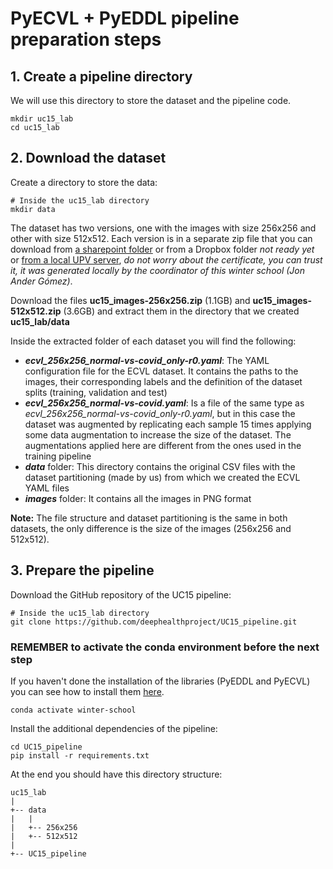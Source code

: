 # PyECVL + PyEDDL pipeline preparation steps

## 1. Create a pipeline directory
We will use this directory to store the dataset and the pipeline code.

    mkdir uc15_lab
    cd uc15_lab

## 2. Download the dataset
Create a directory to store the data:

    # Inside the uc15_lab directory
    mkdir data

The dataset has two versions, one with the images with size 256x256 and other with size 512x512. Each version is in a separate zip
file that you can download from
[a sharepoint folder](https://upvedues-my.sharepoint.com/:f:/g/personal/salcarpo_upv_edu_es/ErvSniya5ndOsXE-T3mffTEBsc0aaW4MjMGpGWqhT8VUwg?e=KLByo0)
or from a Dropbox folder _not ready yet_
or [from a local UPV server](https://clocalprog.dsic.upv.es/winter-school/data/),
_do not worry about the certificate, you can trust it, it was generated locally by the coordinator of this winter school (Jon Ander G&oacute;mez)_.

Download the files **uc15_images-256x256.zip** (1.1GB) and **uc15_images-512x512.zip** (3.6GB) and extract them in the directory that we created **uc15_lab/data**

Inside the extracted folder of each dataset you will find the following:

- ***ecvl_256x256_normal-vs-covid_only-r0.yaml***: The YAML configuration file for the ECVL dataset. It contains the paths to the images, their corresponding labels and the definition of the dataset splits (training, validation and test)
- ***ecvl_256x256_normal-vs-covid.yaml***: Is a file of the same type as *ecvl_256x256_normal-vs-covid_only-r0.yaml*, but in this case the dataset was augmented by replicating each sample 15 times applying some data augmentation to increase the size of the dataset. The augmentations applied here are different from the ones used in the training pipeline
- ***data*** folder: This directory contains the original CSV files with the dataset partitioning (made by us) from which we created the ECVL YAML files
- ***images*** folder: It contains all the images in PNG format

**Note:** The file structure and dataset partitioning is the same in both datasets, the only difference is the size of the images (256x256 and 512x512).
    
## 3. Prepare the pipeline
Download the GitHub repository of the UC15 pipeline:

    # Inside the uc15_lab directory
    git clone https://github.com/deephealthproject/UC15_pipeline.git
    
### REMEMBER to activate the conda environment before the next step
If you haven't done the installation of the libraries (PyEDDL and PyECVL) you can
see how to install them [here](https://github.com/deephealthproject/winter-school/blob/main/lab/01_installation/README.md).
    
    conda activate winter-school

Install the additional dependencies of the pipeline:

    cd UC15_pipeline
    pip install -r requirements.txt
    
At the end you should have this directory structure:

    uc15_lab
    |
    +-- data
    |   |
    |   +-- 256x256
    |   +-- 512x512
    |
    +-- UC15_pipeline
